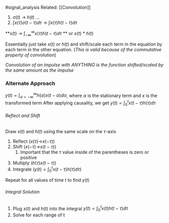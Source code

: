 #signal_analysis 
Related: [[Convolution]]
1. $\sigma (t)$ -> $h(t)$
...
5. $\int x(\tau)\sigma (t-\tau)d\tau$ -> $\int x(\tau)h(t-\tau)d\tau$

**x(t) -> $\int^{\infty}_{-\infty} x(\tau)h(t-\tau)d\tau$ ** or $x(t)$ \* $h(t)$

Essentially just take $x(t)$ or $h(t)$ and shift/scale each term in the equation by each term in the other equation. (*This is valid because of the commutative property of convolution*)

*Convolution of an impulse with ANYTHING is the function shifted/scaled by the same amount as the impulse*

### Alternate Approach
$y(t)=\int ^{\infty}_{\alpha =-\infty} h(\alpha)x(t-\alpha)d\alpha$, where $\alpha$ is the stationary term and $x$ is the transformed term
After applying causality, we get $y(t)=\int ^{t}_{0}x(t-\tau) h(\tau)d\tau$
###### Reflect and Shift
Draw $x(t)$ and $h(t)$ using the same scale on the $\tau$-axis
1. Reflect ($x(\tau)$->$x(-\tau)$)
2. Shift ($x(-\tau)$->$x(t-\tau)$)
	1. Important that the $\tau$ value inside of the parentheses is zero or positive
3. Multiply ($h(\tau)x(t-\tau)$)
4. Integrate ($y(t)=\int ^{t}_{0}x(t-\tau) h(\tau)d\tau$)

Repeat for all values of time $t$ to find $y(t)$
###### Integral Solution
1. Plug $x(t)$ and $h(t)$ into the integral $y(t)=\int ^{t}_{0}x(t) h(t-\tau)d\tau$
2. Solve for each range of t
